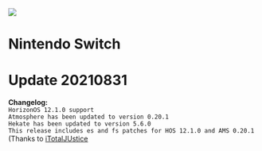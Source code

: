 <img src="https://www.hacktendo.net/images/switch.png">

# Nintendo Switch 

# Update 20210831

<b>Changelog:</b>
<br/>
```HorizonOS 12.1.0 support```<br/>
```Atmosphere has been updated to version 0.20.1```<br/>
```Hekate has been updated to version 5.6.0```<br/>
```This release includes es and fs patches for HOS 12.1.0 and AMS 0.20.1``` (Thanks to <a href="https://github.com/ITotalJustice">iTotalJUstice</a><br/>

